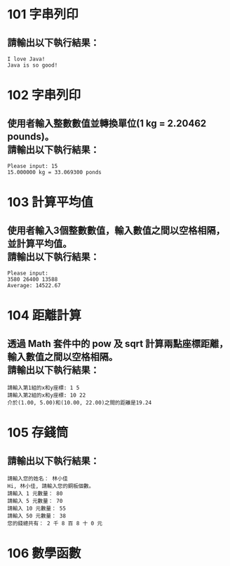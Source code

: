# 101 字串列印
## 請輸出以下執行結果：<br />
    I love Java!
    Java is so good!

# 102 字串列印
## 使用者輸入整數數值並轉換單位(1 kg = 2.20462 pounds)。<br />請輸出以下執行結果：<br />
    Please input: 15
    15.000000 kg = 33.069300 ponds

# 103 計算平均值
## 使用者輸入3個整數數值，輸入數值之間以空格相隔，並計算平均值。<br />請輸出以下執行結果：<br />
    Please input:
    3580 26400 13588
    Average: 14522.67

# 104 距離計算
## 透過 Math 套件中的 pow 及 sqrt 計算兩點座標距離，輸入數值之間以空格相隔。<br />請輸出以下執行結果：<br />
    請輸入第1組的x和y座標: 1 5
    請輸入第2組的x和y座標: 10 22
    介於(1.00, 5.00)和(10.00, 22.00)之間的距離是19.24

# 105 存錢筒
## 請輸出以下執行結果：<br />
    請輸入您的姓名： 林小佳
    Hi, 林小佳, 請輸入您的銅板個數。
    請輸入 1 元數量： 80
    請輸入 5 元數量： 70
    請輸入 10 元數量： 55
    請輸入 50 元數量： 38
    您的錢總共有： 2 千 8 百 8 十 0 元

# 106 數學函數
